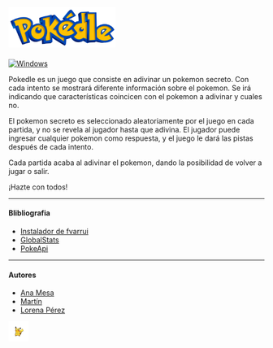 ## <img src="./src/main/resources/images/pokedle.png" height="80"/> 

[![Windows](https://badgen.net/badge/icon/windows?icon=windows&label)](https://microsoft.com/windows/)

Pokedle es un juego que consiste en adivinar un pokemon secreto. Con cada intento se mostrará diferente información sobre el pokemon. Se irá indicando que características coincicen con el pokemon a adivinar y cuales no.

El pokemon secreto es seleccionado aleatoriamente por el juego en cada partida, y no se revela al jugador hasta que adivina. El jugador puede ingresar cualquier pokemon como respuesta, y el juego le dará las pistas después de cada intento.

Cada partida acaba al adivinar el pokemon, dando la posibilidad de volver a jugar o salir.

¡Hazte con todos!

---

#### Blibliografia
- [Instalador de fvarrui](https://github.com/fvarrui/JavaPackager)
- [GlobalStats](https://globalstats.io/)
- [PokeApi](https://pokeapi.co/)

---

#### Autores 
- [Ana Mesa](https://github.com/Ana-Mes)
- [Martín](https://github.com/dragonblack404)
- [Lorena Pérez](https://github.com/LorenaPerezDorta)

<img src="./src/main/resources/images/pikachu_sprite.png" width="40" height="40"/>  





